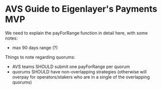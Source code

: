 # AVS Guide to Eigenlayer's Payments MVP

We need to explain the payForRange function in detail here, with some notes:
- max 90 days range (?)

Things to note regarding quorums:
- AVS teams SHOULD submit one payForRange per quorum
- quorums SHOULD have non-overlapping strategies (otherwise will overpay for operators/stakers who are in a single of the overlapping quorums)
